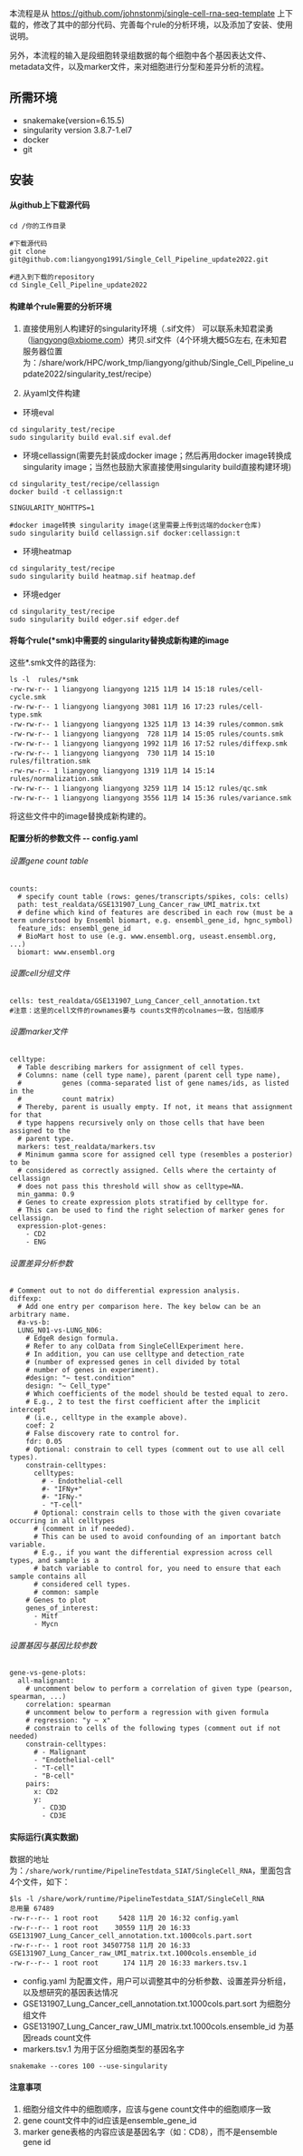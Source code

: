 本流程是从 https://github.com/johnstonmj/single-cell-rna-seq-template 上下载的，修改了其中的部分代码、完善每个rule的分析环境，以及添加了安装、使用说明。

另外，本流程的输入是段细胞转录组数据的每个细胞中各个基因表达文件、metadata文件，以及marker文件，来对细胞进行分型和差异分析的流程。

## 所需环境
- snakemake(version=6.15.5)
- singularity version 3.8.7-1.el7
- docker
- git


## 安装
#### 从github上下载源代码
```{shell}
cd /你的工作目录

#下载源代码
git clone git@github.com:liangyong1991/Single_Cell_Pipeline_update2022.git

#进入到下载的repository
cd Single_Cell_Pipeline_update2022
```

#### 构建单个rule需要的分析环境
1. 直接使用别人构建好的singularity环境（.sif文件）
可以联系未知君梁勇（liangyong@xbiome.com）拷贝.sif文件（4个环境大概5G左右, 在未知君服务器位置为：/share/work/HPC/work_tmp/liangyong/github/Single_Cell_Pipeline_update2022/singularity_test/recipe）

2. 从yaml文件构建
- 环境eval
```{shell}
cd singularity_test/recipe
sudo singularity build eval.sif eval.def
```

- 环境cellassign(需要先封装成docker image；然后再用docker image转换成singularity image；当然也鼓励大家直接使用singularity build直接构建环境)
```{shell}
cd singularity_test/recipe/cellassign
docker build -t cellassign:t

SINGULARITY_NOHTTPS=1 

#docker image转换 singularity image(这里需要上传到远端的docker仓库)
sudo singularity build cellassign.sif docker:cellassign:t
```

- 环境heatmap
```{shell}
cd singularity_test/recipe
sudo singularity build heatmap.sif heatmap.def
```

- 环境edger
```{shell}
cd singularity_test/recipe
sudo singularity build edger.sif edger.def
```

#### 将每个rule(*smk)中需要的 singularity替换成新构建的image
这些*.smk文件的路径为:
```{shell}
ls -l  rules/*smk
-rw-rw-r-- 1 liangyong liangyong 1215 11月 14 15:18 rules/cell-cycle.smk
-rw-rw-r-- 1 liangyong liangyong 3081 11月 16 17:23 rules/cell-type.smk
-rw-rw-r-- 1 liangyong liangyong 1325 11月 13 14:39 rules/common.smk
-rw-rw-r-- 1 liangyong liangyong  728 11月 14 15:05 rules/counts.smk
-rw-rw-r-- 1 liangyong liangyong 1992 11月 16 17:52 rules/diffexp.smk
-rw-rw-r-- 1 liangyong liangyong  730 11月 14 15:10 rules/filtration.smk
-rw-rw-r-- 1 liangyong liangyong 1319 11月 14 15:14 rules/normalization.smk
-rw-rw-r-- 1 liangyong liangyong 3259 11月 14 15:12 rules/qc.smk
-rw-rw-r-- 1 liangyong liangyong 3556 11月 14 15:36 rules/variance.smk
```
将这些文件中的image替换成新构建的。

#### 配置分析的参数文件 -- config.yaml
###### 设置gene count table
```{shell}
counts:
  # specify count table (rows: genes/transcripts/spikes, cols: cells)
  path: test_realdata/GSE131907_Lung_Cancer_raw_UMI_matrix.txt
  # define which kind of features are described in each row (must be a term understood by Ensembl biomart, e.g. ensembl_gene_id, hgnc_symbol)
  feature_ids: ensembl_gene_id
  # BioMart host to use (e.g. www.ensembl.org, useast.ensembl.org, ...)
  biomart: www.ensembl.org

```

###### 设置cell分组文件
```{shell}
cells: test_realdata/GSE131907_Lung_Cancer_cell_annotation.txt
#注意：这里的cell文件的rownames要与 counts文件的colnames一致，包括顺序
```

###### 设置marker文件
```{shell}
celltype:
  # Table describing markers for assignment of cell types.
  # Columns: name (cell type name), parent (parent cell type name),
  #          genes (comma-separated list of gene names/ids, as listed in the
  #          count matrix)
  # Thereby, parent is usually empty. If not, it means that assignment for that
  # type happens recursively only on those cells that have been assigned to the
  # parent type.
  markers: test_realdata/markers.tsv
  # Minimum gamma score for assigned cell type (resembles a posterior) to be
  # considered as correctly assigned. Cells where the certainty of cellassign
  # does not pass this threshold will show as celltype=NA.
  min_gamma: 0.9
  # Genes to create expression plots stratified by celltype for.
  # This can be used to find the right selection of marker genes for cellassign.
  expression-plot-genes:
    - CD2
    - ENG
```

###### 设置差异分析参数
```{shell}
# Comment out to not do differential expression analysis.
diffexp:
  # Add one entry per comparison here. The key below can be an arbitrary name.
  #a-vs-b:
  LUNG_N01-vs-LUNG_N06:
    # EdgeR design formula.
    # Refer to any colData from SingleCellExperiment here.
    # In addition, you can use celltype and detection_rate
    # (number of expressed genes in cell divided by total
    # number of genes in experiment).
    #design: "~ test.condition"
    design: "~ Cell_type"
    # Which coefficients of the model should be tested equal to zero.
    # E.g., 2 to test the first coefficient after the implicit intercept
    # (i.e., celltype in the example above).
    coef: 2
    # False discovery rate to control for.
    fdr: 0.05
    # Optional: constrain to cell types (comment out to use all cell types).
    constrain-celltypes:
      celltypes:
        # - Endothelial-cell
        #- "IFNy+"
        #- "IFNy-"
        - "T-cell"
      # Optional: constrain cells to those with the given covariate occurring in all celltypes 
      # (comment in if needed).
      # This can be used to avoid confounding of an important batch variable.
      # E.g., if you want the differential expression across cell types, and sample is a 
      # batch variable to control for, you need to ensure that each sample contains all
      # considered cell types.
      # common: sample
    # Genes to plot
    genes_of_interest:
      - Mitf
      - Mycn
```

###### 设置基因与基因比较参数
```{shell}
gene-vs-gene-plots:
  all-malignant:
    # uncomment below to perform a correlation of given type (pearson, spearman, ...)
    correlation: spearman
    # uncomment below to perform a regression with given formula
    # regression: "y ~ x"
    # constrain to cells of the following types (comment out if not needed)
    constrain-celltypes:
      # - Malignant
      - "Endothelial-cell"
      - "T-cell"
      - "B-cell"
    pairs:
      x: CD2
      y:
        - CD3D
        - CD3E
```

#### 实际运行(真实数据)
数据的地址为：`/share/work/runtime/PipelineTestdata_SIAT/SingleCell_RNA`，里面包含4个文件，如下：
```{shell}
$ls -l /share/work/runtime/PipelineTestdata_SIAT/SingleCell_RNA
总用量 67489
-rw-r--r-- 1 root root     5428 11月 20 16:32 config.yaml
-rw-r--r-- 1 root root    30559 11月 20 16:33 GSE131907_Lung_Cancer_cell_annotation.txt.1000cols.part.sort
-rw-r--r-- 1 root root 34507758 11月 20 16:33 GSE131907_Lung_Cancer_raw_UMI_matrix.txt.1000cols.ensemble_id
-rw-r--r-- 1 root root      174 11月 20 16:33 markers.tsv.1
```

- config.yaml 为配置文件，用户可以调整其中的分析参数、设置差异分析组，以及想研究的基因表达情况
- GSE131907_Lung_Cancer_cell_annotation.txt.1000cols.part.sort 为细胞分组文件
- GSE131907_Lung_Cancer_raw_UMI_matrix.txt.1000cols.ensemble_id 为基因reads count文件
- markers.tsv.1 为用于区分细胞类型的基因名字

```{shell}
snakemake --cores 100 --use-singularity
```


#### 注意事项
1. 细胞分组文件中的细胞顺序，应该与gene count文件中的细胞顺序一致
2. gene count文件中的id应该是ensemble_gene_id
3. marker gene表格的内容应该是基因名字（如：CD8），而不是ensemble gene id






